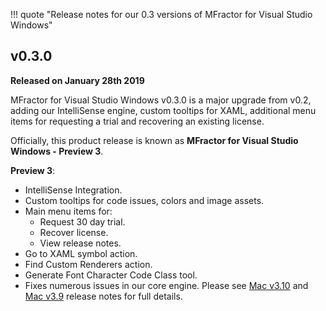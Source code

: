 !!! quote "Release notes for our 0.3 versions of MFractor for Visual Studio Windows"

## v0.3.0
**Released on January 28th 2019**

MFractor for Visual Studio Windows v0.3.0 is a major upgrade from v0.2, adding our IntelliSense engine, custom tooltips for XAML, additional menu items for requesting a trial and recovering an existing license.

Officially, this product release is known as **MFractor for Visual Studio Windows - Preview 3**.

**Preview 3**:

  * IntelliSense Integration.
  * Custom tooltips for code issues, colors and image assets.
  * Main menu items for:
     * Request 30 day trial.
     * Recover license.
     * View release notes.
  * Go to XAML symbol action.
  * Find Custom Renderers action.
  * Generate Font Character Code Class tool.
  * Fixes numerous issues in our core engine. Please see [Mac v3.10](/release-notes/mac/v3/3.10.md) and [Mac v3.9](/release-notes/mac/v3/3.9.md) release notes for full details.
